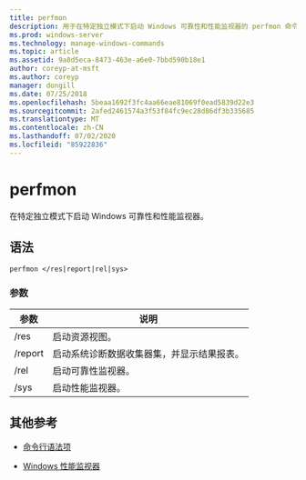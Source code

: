```yaml
---
title: perfmon
description: 用于在特定独立模式下启动 Windows 可靠性和性能监视器的 perfmon 命令的参考文章。
ms.prod: windows-server
ms.technology: manage-windows-commands
ms.topic: article
ms.assetid: 9a8d5eca-8473-463e-a6e0-7bbd590b18e1
author: coreyp-at-msft
ms.author: coreyp
manager: dongill
ms.date: 07/25/2018
ms.openlocfilehash: 5beaa1692f3fc4aa66eae81069f0ead5839d22e3
ms.sourcegitcommit: 2afed2461574a3f53f84fc9ec28d86df3b335685
ms.translationtype: MT
ms.contentlocale: zh-CN
ms.lasthandoff: 07/02/2020
ms.locfileid: "85922836"
---
```

# <a name="perfmon"></a>perfmon

在特定独立模式下启动 Windows 可靠性和性能监视器。

## <a name="syntax"></a>语法

```
perfmon </res|report|rel|sys>
```

### <a name="parameters"></a>参数

| 参数 | 说明 |
|--|--|
| /res | 启动资源视图。 |
| /report | 启动系统诊断数据收集器集，并显示结果报表。 |
| /rel | 启动可靠性监视器。 |
| /sys | 启动性能监视器。 |

## <a name="additional-references"></a>其他参考

- [命令行语法项](command-line-syntax-key.md)

- [Windows 性能监视器](https://docs.microsoft.com/previous-versions/windows/it-pro/windows-server-2008-R2-and-2008/cc749154(v%3dws.11))
